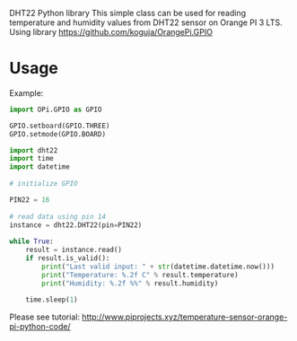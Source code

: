 DHT22 Python library
This simple class can be used for reading temperature and humidity values from DHT22 sensor on Orange PI 3 LTS. Using library https://github.com/koguja/OrangePi.GPIO

# Usage

Example:
```python
import OPi.GPIO as GPIO

GPIO.setboard(GPIO.THREE)
GPIO.setmode(GPIO.BOARD)

import dht22
import time
import datetime
 
# initialize GPIO

PIN22 = 16
 
# read data using pin 14
instance = dht22.DHT22(pin=PIN22)
 
while True:
    result = instance.read()
    if result.is_valid():
        print("Last valid input: " + str(datetime.datetime.now()))
        print("Temperature: %.2f C" % result.temperature)
        print("Humidity: %.2f %%" % result.humidity)
 
    time.sleep(1)
```    
Please see tutorial:
http://www.piprojects.xyz/temperature-sensor-orange-pi-python-code/
